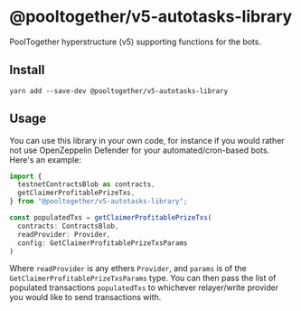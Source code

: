 # @pooltogether/v5-autotasks-library

PoolTogether hyperstructure (v5) supporting functions for the bots.

## Install

```
yarn add --save-dev @pooltogether/v5-autotasks-library
```

## Usage

You can use this library in your own code, for instance if you would rather not use OpenZeppelin Defender for your automated/cron-based bots. Here's an example:

```ts
import {
  testnetContractsBlob as contracts,
  getClaimerProfitablePrizeTxs,
} from "@pooltogether/v5-autotasks-library";

const populatedTxs = getClaimerProfitablePrizeTxs(
  contracts: ContractsBlob,
  readProvider: Provider,
  config: GetClaimerProfitablePrizeTxsParams
)
```

Where `readProvider` is any ethers `Provider`, and `params` is of the `GetClaimerProfitablePrizeTxsParams` type. You can then pass the list of populated transactions `populatedTxs` to whichever relayer/write provider you would like to send transactions with.
